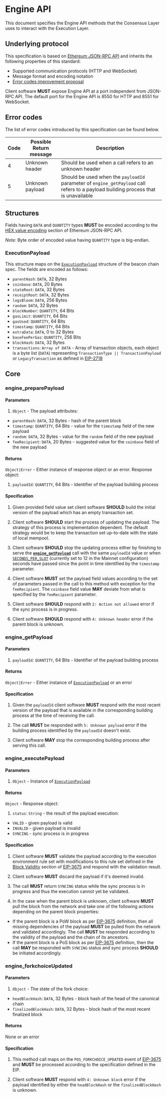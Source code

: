 # Engine API

This document specifies the Engine API methods that the Consensus Layer uses to interact with the Execution Layer.

## Underlying protocol

This specification is based on [Ethereum JSON-RPC API](https://eth.wiki/json-rpc/API) and inherits the following properties of this standard:
* Supported communication protocols (HTTP and WebSocket)
* Message format and encoding notation
* [Error codes improvement proposal](https://eth.wiki/json-rpc/json-rpc-error-codes-improvement-proposal)

Client software **MUST** expose Engine API at a port independent from JSON-RPC API. The default port for the Engine API is 8550 for HTTP and 8551 for WebSocket.

## Error codes

The list of error codes introduced by this specification can be found below.

| Code | Possible Return message | Description |
| - | - | - |
| 4 | Unknown header | Should be used when a call refers to an unknown header |
| 5 | Unknown payload | Should be used when the `payloadId` parameter of `engine_getPayload` call refers to a payload building process that is unavailable |

## Structures

Fields having `DATA` and `QUANTITY` types **MUST** be encoded according to the [HEX value encoding](https://eth.wiki/json-rpc/API#hex-value-encoding) section of Ethereum JSON-RPC API.

*Note:* Byte order of encoded value having `QUANTITY` type is big-endian.

### ExecutionPayload

This structure maps on the [`ExecutionPayload`](https://github.com/ethereum/consensus-specs/blob/dev/specs/merge/beacon-chain.md#ExecutionPayload) structure of the beacon chain spec. The fields are encoded as follows:
- `parentHash`: `DATA`, 32 Bytes
- `coinbase`:  `DATA`, 20 Bytes
- `stateRoot`: `DATA`, 32 Bytes
- `receiptRoot`: `DATA`, 32 Bytes
- `logsBloom`: `DATA`, 256 Bytes
- `random`: `DATA`, 32 Bytes
- `blockNumber`: `QUANTITY`, 64 Bits
- `gasLimit`: `QUANTITY`, 64 Bits
- `gasUsed`: `QUANTITY`, 64 Bits
- `timestamp`: `QUANTITY`, 64 Bits
- `extraData`: `DATA`, 0 to 32 Bytes
- `baseFeePerGas`: `QUANTITY`, 256 Bits
- `blockHash`: `DATA`, 32 Bytes
- `transactions`: `Array of DATA` - Array of transaction objects, each object is a byte list (`DATA`) representing `TransactionType || TransactionPayload` or `LegacyTransaction` as defined in [EIP-2718](https://eips.ethereum.org/EIPS/eip-2718)

## Core

### engine_preparePayload

#### Parameters
1. `Object` - The payload attributes:
- `parentHash`: `DATA`, 32 Bytes - hash of the parent block
- `timestamp`: `QUANTITY`, 64 Bits - value for the `timestamp` field of the new payload
- `random`: `DATA`, 32 Bytes - value for the `random` field of the new payload
- `feeRecipient`: `DATA`, 20 Bytes - suggested value for the `coinbase` field of the new payload

#### Returns
`Object|Error` - Either instance of response object or an error. Response object:
1. `payloadId`: `QUANTITY`, 64 Bits - Identifier of the payload building process

#### Specification

1. Given provided field value set client software **SHOULD** build the initial version of the payload which has an empty transaction set.

2. Client software **SHOULD** start the process of updating the payload. The strategy of this process is implementation dependent. The default strategy would be to keep the transaction set up-to-date with the state of local mempool.

3. Client software **SHOULD** stop the updating process either by finishing to serve the [**`engine_getPayload`**](#engine_getPayload) call with the same `payloadId` value or when [`SECONDS_PER_SLOT`](https://github.com/ethereum/consensus-specs/blob/dev/specs/phase0/beacon-chain.md#time-parameters-1) (currently set to 12 in the Mainnet configuration) seconds have passed since the point in time identified by the `timestamp` parameter.

4. Client software **MUST** set the payload field values according to the set of parameters passed in the call to this method with exception for the `feeRecipient`. The `coinbase` field value **MAY** deviate from what is specified by the `feeRecipient` parameter.

5. Client software **SHOULD** respond with `2: Action not allowed` error if the sync process is in progress.

6. Client software **SHOULD** respond with `4: Unknown header` error if the parent block is unknown.

### engine_getPayload

#### Parameters
1. `payloadId`: `QUANTITY`, 64 Bits - Identifier of the payload building process

#### Returns
`Object|Error` - Either instance of [`ExecutionPayload`](#ExecutionPayload) or an error

#### Specification

1. Given the `payloadId` client software **MUST** respond with the most recent version of the payload that is available in the corresponding building process at the time of receiving the call.

2. The call **MUST** be responded with `5: Unknown payload` error if the building process identified by the `payloadId` doesn't exist.

3. Client software **MAY** stop the corresponding building process after serving this call.

### engine_executePayload

#### Parameters
1. `Object` - Instance of [`ExecutionPayload`](#ExecutionPayload)

#### Returns
`Object` - Response object:
1. `status`: `String` - the result of the payload execution:
  - `VALID` - given payload is valid
  - `INVALID` - given payload is invalid
  - `SYNCING` - sync process is in progress

#### Specification

1. Client software **MUST** validate the payload according to the execution environment rule set with modifications to this rule set defined in the [Block Validity](https://eips.ethereum.org/EIPS/eip-3675#block-validity) section of [EIP-3675](https://eips.ethereum.org/EIPS/eip-3675#specification) and respond with the validation result.

2. Client software **MUST** discard the payload if it's deemed invalid.

3. The call **MUST** return `SYNCING` status while the sync process is in progress and thus the execution cannot yet be validated.

4. In the case when the parent block is unknown, client software **MUST** pull the block from the network and take one of the following actions depending on the parent block properties:
  - If the parent block is a PoW block as per [EIP-3675](https://eips.ethereum.org/EIPS/eip-3675#specification) definition, then all missing dependencies of the payload **MUST** be pulled from the network and validated accordingly. The call **MUST** be responded according to the validity of the payload and the chain of its ancestors.
  - If the parent block is a PoS block as per [EIP-3675](https://eips.ethereum.org/EIPS/eip-3675#specification) definition, then the call **MAY** be responded with `SYNCING` status and sync process **SHOULD** be initiated accordingly.

### engine_forkchoiceUpdated

#### Parameters
1. `Object` - The state of the fork choice:
- `headBlockHash`: `DATA`, 32 Bytes - block hash of the head of the canonical chain
- `finalizedBlockHash`: `DATA`, 32 Bytes - block hash of the most recent finalized block

#### Returns
None or an error

#### Specification

1. This method call maps on the `POS_FORKCHOICE_UPDATED` event of [EIP-3675](https://eips.ethereum.org/EIPS/eip-3675#specification) and **MUST** be processed according to the specification defined in the EIP.

2. Client software **MUST** respond with `4: Unknown block` error if the payload identified by either the `headBlockHash` or the `finalizedBlockHash` is unknown.
